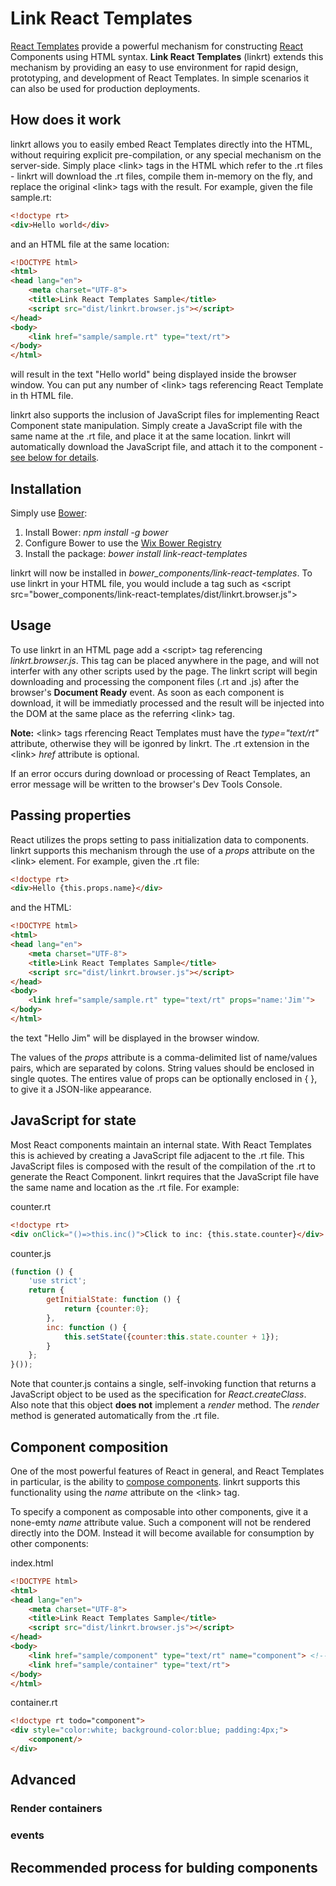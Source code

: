 # Link React Templates

[React Templates](https://github.com/wix/react-templates) provide a powerful mechanism for constructing [React](http://facebook.github.io/react/index.html) Components using HTML syntax. **Link React Templates** (linkrt) extends this mechanism by providing an easy to use environment for rapid design, prototyping, and development of React Templates. In simple scenarios it can also be used for production deployments.

## How does it work
linkrt allows you to easily embed React Templates directly into the HTML, without requiring explicit pre-compilation, or any special mechanism on the server-side. Simply place &lt;link&gt; tags in the HTML which refer to the .rt files - linkrt will download the .rt files, compile them in-memory on the fly, and replace the original &lt;link&gt; tags with the result. For example, given the file sample.rt:

```html
<!doctype rt>
<div>Hello world</div>
```
and an HTML file at the same location:

```html
<!DOCTYPE html>
<html>
<head lang="en">
    <meta charset="UTF-8">
    <title>Link React Templates Sample</title>
    <script src="dist/linkrt.browser.js"></script>
</head>
<body>
    <link href="sample/sample.rt" type="text/rt">
</body>
</html>
```
will result in the text "Hello world" being displayed inside the browser window. You can put any number of &lt;link&gt; tags referencing React Template in th HTML file.

linkrt also supports the inclusion of JavaScript files for implementing React Component state manipulation. Simply create a JavaScript file with the same name at the .rt file, and place it at the same location. linkrt will automatically download the JavaScript file, and attach it to the component - [see below for details](#javascript-for-state).

## Installation
Simply use [Bower](http://bower.io/):

1. Install Bower: *npm install -g bower*
2. Configure Bower to use the [Wix Bower Registry](http://kb.wixpress.com/display/dashboard/Creating+a+bower+component)
2. Install the package: *bower install link-react-templates*

linkrt will now be installed in *bower_components/link-react-templates*. To use linkrt in your HTML file, you would include a tag such as &lt;script src="bower_components/link-react-templates/dist/linkrt.browser.js"&gt;

## Usage
To use linkrt in an HTML page add a &lt;script&gt; tag referencing *linkrt.browser.js*. This tag can be placed anywhere in the page, and will not interfer with any other scripts used by the page. The linkrt script will begin downloading and processing the component files (.rt and .js) after the browser's **Document Ready** event. As soon as each component is download, it will be immediatly processed and the result will be injected into the DOM at the same place as the referring &lt;link&gt; tag.

**Note:** &lt;link&gt; tags rferencing React Templates must have the *type="text/rt"* attribute, otherwise they will be igonred by linkrt. The .rt extension in the &lt;link&gt; *href* attribute is optional.

If an error occurs during download or processing of React Templates, an error message will be written to the browser's Dev Tools Console.

## Passing properties
React utilizes the props setting to pass initialization data to components. linkrt supports this mechanism through the use of a *props* attribute on the &lt;link&gt; element. For example, given the .rt file:

```html
<!doctype rt>
<div>Hello {this.props.name}</div>
```
and the HTML:

```html
<!DOCTYPE html>
<html>
<head lang="en">
    <meta charset="UTF-8">
    <title>Link React Templates Sample</title>
    <script src="dist/linkrt.browser.js"></script>
</head>
<body>
    <link href="sample/sample.rt" type="text/rt" props="name:'Jim'">
</body>
</html>
```
the text "Hello Jim" will be displayed in the browser window.

The values of the *props* attribute is a comma-delimited list of name/values pairs, which are separated by colons. String values should be enclosed in single quotes. The entires value of props can be optionally enclosed in { }, to give it a JSON-like appearance.

## JavaScript for state
Most React components maintain an internal state. With React Templates this is achieved by creating a JavaScript file adjacent to the .rt file. This JavaScript files is composed with the result of the compilation of the .rt to generate the React Component. linkrt requires that the JavaScript file have the same name and location as the .rt file. For example:

counter.rt
```html
<!doctype rt>
<div onClick="()=>this.inc()">Click to inc: {this.state.counter}</div>
```

counter.js
```javascript
(function () {
	'use strict';
	return {
		getInitialState: function () {
			return {counter:0};
		},
		inc: function () {
			this.setState({counter:this.state.counter + 1});
		}
	};
}());
```
Note that counter.js contains a single, self-invoking function that returns a JavaScript object to be used as the specification for *React.createClass*. Also note that this object **does not** implement a *render* method. The *render* method is generated automatically from the .rt file.

## Component composition
One of the most powerful features of React in general, and React Templates in particular, is the ability to [compose components](https://github.com/wix/react-templates#doctype-rt-require-dependencies-and-calling-other-components). linkrt supports this functionality using the *name* attribute on the &lt;link&gt; tag.

To specify a component as composable into other components, give it a none-emty *name* attribute value. Such a component will not be rendered directly into the DOM. Instead it will become available for consumption by other components:

index.html
```html
<!DOCTYPE html>
<html>
<head lang="en">
    <meta charset="UTF-8">
    <title>Link React Templates Sample</title>
    <script src="dist/linkrt.browser.js"></script>
</head>
<body>
    <link href="sample/component" type="text/rt" name="component"> <!-- no displayed directly -->
    <link href="sample/container" type="text/rt">
</body>
</html>
```
container.rt
```html
<!doctype rt todo="component">
<div style="color:white; background-color:blue; padding:4px;">
    <component/>
</div>
```

## Advanced

### Render containers

### events

## Recommended process for bulding components
